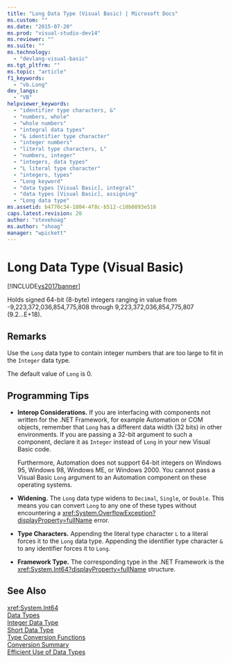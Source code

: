 ```yaml
---
title: "Long Data Type (Visual Basic) | Microsoft Docs"
ms.custom: ""
ms.date: "2015-07-20"
ms.prod: "visual-studio-dev14"
ms.reviewer: ""
ms.suite: ""
ms.technology: 
  - "devlang-visual-basic"
ms.tgt_pltfrm: ""
ms.topic: "article"
f1_keywords: 
  - "vb.Long"
dev_langs: 
  - "VB"
helpviewer_keywords: 
  - "identifier type characters, &"
  - "numbers, whole"
  - "whole numbers"
  - "integral data types"
  - "& identifier type character"
  - "integer numbers"
  - "literal type characters, L"
  - "numbers, integer"
  - "integers, data types"
  - "L literal type character"
  - "integers, types"
  - "Long keyword"
  - "data types [Visual Basic], integral"
  - "data types [Visual Basic], assigning"
  - "Long data type"
ms.assetid: b4770c34-1804-4f8c-b512-c10b0893e516
caps.latest.revision: 20
author: "stevehoag"
ms.author: "shoag"
manager: "wpickett"
---
```

# Long Data Type (Visual Basic)
[!INCLUDE[vs2017banner](../../../includes/vs2017banner.md)]

Holds signed 64-bit (8-byte) integers ranging in value from -9,223,372,036,854,775,808 through 9,223,372,036,854,775,807 (9.2...E+18).  
  
## Remarks  
 Use the `Long` data type to contain integer numbers that are too large to fit in the `Integer` data type.  
  
 The default value of `Long` is 0.  
  
## Programming Tips  
  
-   **Interop Considerations.** If you are interfacing with components not written for the .NET Framework, for example Automation or COM objects, remember that `Long` has a different data width (32 bits) in other environments. If you are passing a 32-bit argument to such a component, declare it as `Integer` instead of `Long` in your new Visual Basic code.  
  
     Furthermore, Automation does not support 64-bit integers on Windows 95, Windows 98, Windows ME, or Windows 2000. You cannot pass a Visual Basic `Long` argument to an Automation component on these operating systems.  
  
-   **Widening.** The `Long` data type widens to `Decimal`, `Single`, or `Double`. This means you can convert `Long` to any one of these types without encountering a <xref:System.OverflowException?displayProperty=fullName> error.  
  
-   **Type Characters.** Appending the literal type character `L` to a literal forces it to the `Long` data type. Appending the identifier type character `&` to any identifier forces it to `Long`.  
  
-   **Framework Type.** The corresponding type in the .NET Framework is the <xref:System.Int64?displayProperty=fullName> structure.  
  
## See Also  
 <xref:System.Int64>   
 [Data Types](../../../visual-basic/language-reference/data-types/data-type-summary.md)   
 [Integer Data Type](../../../visual-basic/language-reference/data-types/integer-data-type.md)   
 [Short Data Type](../../../visual-basic/language-reference/data-types/short-data-type.md)   
 [Type Conversion Functions](../../../visual-basic/language-reference/functions/type-conversion-functions.md)   
 [Conversion Summary](../../../visual-basic/language-reference/keywords/conversion-summary.md)   
 [Efficient Use of Data Types](../../../visual-basic/programming-guide/language-features/data-types/efficient-use-of-data-types.md)